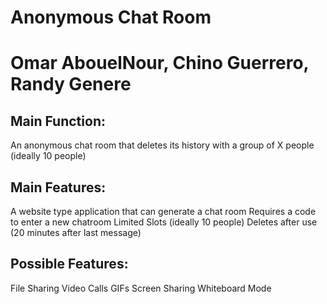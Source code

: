 
# Anonymous Chat Room
# Omar AbouelNour, Chino Guerrero, Randy Genere

## Main Function:

An anonymous chat room that deletes its history with a group of X people
(ideally 10 people)

## Main Features:

A website type application that can generate a chat room
Requires a code to enter a new chatroom
Limited Slots (ideally 10 people)
Deletes after use (20 minutes after last message)

## Possible Features:

File Sharing
Video Calls
GIFs
Screen Sharing
Whiteboard Mode
